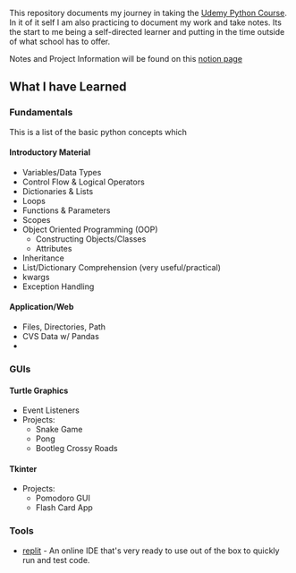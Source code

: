 This repository documents my journey in taking the [Udemy Python Course](https://www.udemy.com/course/100-days-of-code/). In it of it self I am also practicing to document my work and take notes. Its the start to me being a self-directed learner and putting in the time outside of what school has to offer.

Notes and Project Information will be found on this [notion page](https://subdued-scissor-059.notion.site/The-Complete-Python-Pro-Bootcamp-13cc7cdaf14b80b9834bdc16eb056eda?pvs=4)

## What I have Learned

### Fundamentals 
This is a list of the basic python concepts which 

#### Introductory Material
* Variables/Data Types
* Control Flow & Logical Operators
* Dictionaries & Lists
* Loops
* Functions & Parameters
* Scopes
* Object Oriented Programming (OOP)
  * Constructing Objects/Classes
  * Attributes
* Inheritance
* List/Dictionary Comprehension (very useful/practical)
* kwargs
* Exception Handling

#### Application/Web
* Files, Directories, Path
* CVS Data w/ Pandas
* 


### GUIs
#### Turtle Graphics
* Event Listeners
* Projects:
  * Snake Game
  * Pong
  * Bootleg Crossy Roads
#### Tkinter
* Projects:
  * Pomodoro GUI
  * Flash Card App



### Tools
* [replit](https://replit.com/) - An online IDE that's very ready to use out of the box to quickly run and test code.   
